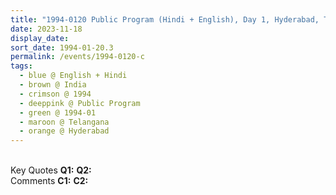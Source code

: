 ```yaml
---
title: "1994-0120 Public Program (Hindi + English), Day 1, Hyderabad, Telangana, India"
date: 2023-11-18
display_date: 
sort_date: 1994-01-20.3
permalink: /events/1994-0120-c
tags:
  - blue @ English + Hindi
  - brown @ India
  - crimson @ 1994
  - deeppink @ Public Program
  - green @ 1994-01
  - maroon @ Telangana
  - orange @ Hyderabad
---
```


<br>

<wave-list>
  <list-title color="DarkSeaGreen" width="55">Key Quotes</list-title>
  <list-item color="BlanchedAlmond" width="280"><b>Q1:</b> <i></i></list-item>
  <list-item color="Lavender" width="280"><b>Q2:</b> <i></i></list-item>
</wave-list>

<br>

<wave-list>
  <list-title color="DarkSeaGreen" width="55">Comments</list-title>
  <list-item color="BlanchedAlmond" width="280"><b>C1:</b> <i></i></list-item>
  <list-item color="Lavender" width="280"><b>C2:</b> <i></i></list-item>
</wave-list>